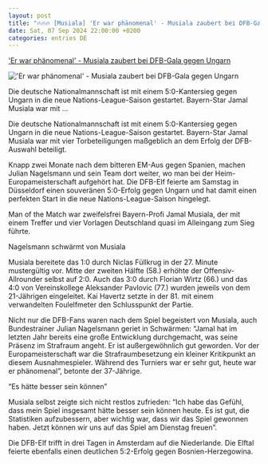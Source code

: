 ```yaml
---
layout: post
title: "🔥🔥🔥 [Musiala] 'Er war phänomenal' - Musiala zaubert bei DFB-Gala gegen Ungarn"
date: Sat, 07 Sep 2024 22:00:00 +0200
categories: entries DE
---
```

['Er war phänomenal' - Musiala zaubert bei DFB-Gala gegen Ungarn](https://fcbinside.de/2024/09/08/er-war-phaenomenal-musiala-zaubert-bei-dfb-gala-gegen-ungarn/)

!['Er war phänomenal' - Musiala zaubert bei DFB-Gala gegen Ungarn](https://fcbinside.de/wp-content/uploads/2024/09/musiala-dfb-team.jpg)

Die deutsche Nationalmannschaft ist mit einem 5:0-Kantersieg gegen Ungarn in die neue Nations-League-Saison gestartet. Bayern-Star Jamal Musiala war mit ...

Die deutsche Nationalmannschaft ist mit einem 5:0-Kantersieg gegen Ungarn in die neue Nations-League-Saison gestartet. Bayern-Star Jamal Musiala war mit vier Torbeteiligungen maßgeblich an dem Erfolg der DFB-Auswahl beteiligt.







Knapp zwei Monate nach dem bitteren EM-Aus gegen Spanien, machen Julian Nagelsmann und sein Team dort weiter, wo man bei der Heim-Europameisterschaft aufgehört hat. Die DFB-Elf feierte am Samstag in Düsseldorf einen souveränen 5:0-Erfolg gegen Ungarn und hat damit einen perfekten Start in die neue Nations-League-Saison hingelegt.

Man of the Match war zweifelsfrei Bayern-Profi Jamal Musiala, der mit einem Treffer und vier Vorlagen Deutschland quasi im Alleingang zum Sieg führte.

Nagelsmann schwärmt von Musiala

Musiala bereitete das 1:0 durch Niclas Füllkrug in der 27. Minute mustergültig vor. Mitte der zweiten Hälfte (58.) erhöhte der Offensiv-Allrounder selbst auf 2:0. Auch das 3:0 durch Florian Wirtz (66.) und das 4:0 von Vereinskollege Aleksander Pavlovic (77.) wurden jeweils von dem 21-Jährigen eingeleitet. Kai Havertz setzte in der 81. mit einem verwandelten Foulelfmeter den Schlusspunkt der Partie.

Nicht nur die DFB-Fans waren nach dem Spiel begeistert von Musiala, auch Bundestrainer Julian Nagelsmann geriet in Schwärmen: “Jamal hat im letzten Jahr bereits eine große Entwicklung durchgemacht, was seine Präsenz im Strafraum angeht. Er ist außergewöhnlich gut geworden. Vor der Europameisterschaft war die Strafraumbesetzung ein kleiner Kritikpunkt an diesem Ausnahmespieler. Während des Turniers war er sehr gut, heute war er phänomenal”, betonte der 37-Jährige.

“Es hätte besser sein können”

Musiala selbst zeigte sich nicht restlos zufrieden: “Ich habe das Gefühl, dass mein Spiel insgesamt hätte besser sein können heute. Es ist gut, die Statistiken aufzubessern, aber wichtig war, dass wir das Spiel gewonnen haben. Jetzt können wir uns auf das Spiel am Dienstag freuen”.

Die DFB-Elf trifft in drei Tagen in Amsterdam auf die Niederlande. Die Elftal feierte ebenfalls einen deutlichen 5:2-Erfolg gegen Bosnien-Herzegowina.


